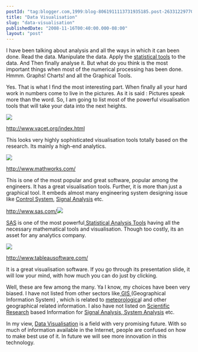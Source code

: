 ```yaml
---
postId: "tag:blogger.com,1999:blog-8061911113731935185.post-263312297701460568"
title: "Data Visualisation"
slug: "data-visualisation"
publishedDate: "2008-11-16T00:40:00.000-08:00"
layout: "post"
---
```


[](http://2.bp.blogspot.com/_UYUaEitRq54/SR_sIKAoVdI/AAAAAAAAAQ8/rm02Q0atNSc/s1600-h/tableau.jpg)

I have been talking about analysis and all the ways in which it can been done.
Read the data. Manipulate the data. Apply the [statistical
tools](http://www.fao.org/docrep/W7295E/w7295e08.htm) to the data. And Then
finally analyse it. But what do you think is the most important things when
most of the numerical processing has been done. Hmmm. Graphs! Charts! and all
the Graphical Tools.  

  

Yes. That is what I find the most interesting part. When finally all your hard
work in numbers come to live in the pictures. As it is said : Pictures speak
more than the word. So, I am going to list most of the powerful visualisation
tools that will take your data into the next heights.

  

![](http://3.bp.blogspot.com/_UYUaEitRq54/SR_ielzb2XI/AAAAAAAAAQk/DhhtBqkvmNQ/s400/VACET.jpg)

  

  

  

  

  

  

  

  

  

<http://www.vacet.org/index.html>  

This looks very highly sophisticated visualisation tools totally based on the
research. Its mainly a high-end analytics.  

  

![](http://2.bp.blogspot.com/_UYUaEitRq54/SR_kux0d8bI/AAAAAAAAAQs/9scF8NZc6Lw/s400/matlab.jpg)

  

  

  

  

  

  

  

  

  

  

  

  

  

  

[http://www.mathworks.com/ ](http://www.mathworks.com/)  

This is one of the most popular and great software, popular among the
engineers. It has a great visualisation tools. Further, it is more than just a
graphical tool. It embeds almost many engineering system designing issue like
[Control System](http://en.wikipedia.org/wiki/Control_system), [Signal
Analysis](http://en.wikipedia.org/wiki/Signal_processing) etc.  

  

<http://www.sas.com/>![](http://3.bp.blogspot.com/_UYUaEitRq54/SR_pwCiZ8RI/AAAAAAAAAQ0/U9zQDzhDKLM/s400/matlab.jpg)

  

[SAS](http://www.sas.com/) is one of the most powerful[ Statistical Analysis
Tools](http://www.sas.com/) having all the necessary mathematical tools and
visualisation. Though too costly, its an asset for any analytics company.

  

![](http://2.bp.blogspot.com/_UYUaEitRq54/SR_sIKAoVdI/AAAAAAAAAQ8/rm02Q0atNSc/s400/tableau.jpg)

<http://www.tableausoftware.com/>  

  

It is a great visualisation software. If you go through its presentation
slide, it will low your mind, with how much you can do just by clicking.

  

  

Well, these are few among the many. Ya I know, my choices have been very
biased. I have not listed from other sectors like[ GIS
](http://en.wikipedia.org/wiki/Geographic_information_system)(Geographical
Information System) , which is related to
[meteorologica](http://en.wikipedia.org/wiki/Meteorology)l and other
geographical related information. I also have not listed on [Scientific
Research](http://en.wikipedia.org/wiki/Scientific_method) based Information
for [Signal Analysis](http://www.sas.com/),[ ](http://www.sas.com/)[System
Analysis](http://en.wikipedia.org/wiki/Systems_analysis) etc.

  

In my view, [Data
Visualisation](http://en.wikipedia.org/wiki/Data_visualization) is a field
with very promising future. With so much of information available in the
Internet, people are confused on how to make best use of it. In future we will
see more innovation in this technology.

  

